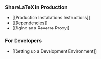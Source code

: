 ### ShareLaTeX in Production

* [[Production Installations Instructions]]
* [[Dependencies]]
* [[Nginx as a Reverse Proxy]]

### For Developers

* [[Setting up a Development Environment]]